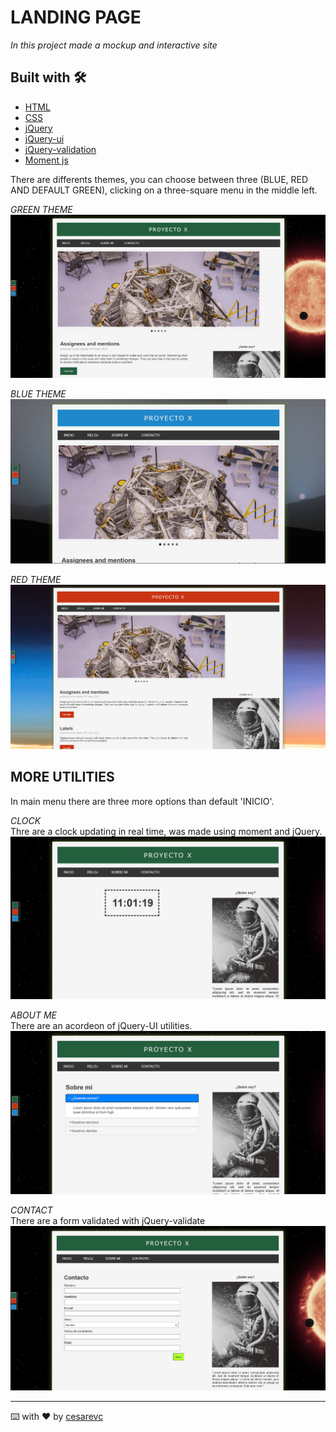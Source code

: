 # LANDING PAGE 
_In this project made a mockup and interactive site_


## Built with 🛠️
* [HTML]()
* [CSS]()
* [jQuery]()
* [jQuery-ui]()
* [jQuery-validation]()
* [Moment js]()

 There are differents themes, you can choose between three (BLUE, RED AND DEFAULT GREEN), 
clicking on a three-square menu in the middle left.

_GREEN THEME_
![alt text](./img/greentheme.png)

_BLUE THEME_
![alt text](./img/bluetheme.png)

_RED THEME_
![alt text](./img/redtheme.png)

## MORE UTILITIES
In main menu there are three more options than default 'INICIO'.

_CLOCK_  
Thre are a clock updating in real time, was made using moment and jQuery.
![alt text](./img/clock.png)

_ABOUT ME_  
There are an acordeon of jQuery-UI utilities.
![alt text](./img/aboutme.png)


_CONTACT_  
There are a form validated with jQuery-validate
![alt text](./img/contact.png)



---
⌨️ with ❤️ by [cesarevc](https://github.com/cesarevc) 
